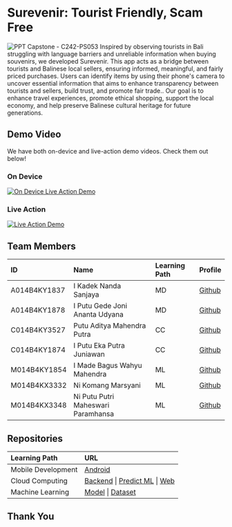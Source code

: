 # Surevenir: Tourist Friendly, Scam Free

![PPT Capstone - C242-PS053 ](https://github.com/user-attachments/assets/0ada0587-e9f7-43fc-8dc9-1b03cd8bb8df)
Inspired by observing tourists in Bali struggling with language barriers and unreliable information when buying souvenirs, we developed Surevenir. This app acts as a bridge between tourists and Balinese local sellers, ensuring informed, meaningful, and fairly priced purchases. Users can identify items by using their phone's camera to uncover essential information that aims to enhance transparency between tourists and sellers, build trust, and promote fair trade.. Our goal is to enhance travel experiences, promote ethical shopping, support the local economy, and help preserve Balinese cultural heritage for future generations.

## Demo Video

We have both on-device and live-action demo videos. Check them out below!

### On Device

[![On Device Live Action Demo](https://img.youtube.com/vi/tHB2QUlXSO0/0.jpg)](https://www.youtube.com/watch?v=tHB2QUlXSO0)

### Live Action

[![Live Action Demo](https://img.youtube.com/vi/FlkcaorMKwc/0.jpg)](https://www.youtube.com/watch?v=FlkcaorMKwc)

## Team Members

| ID           | Name                               | Learning Path | Profile                                         |
| :----------- | :--------------------------------- | :------------ | :---------------------------------------------- |
| A014B4KY1837 | I Kadek Nanda Sanjaya              | MD            | [Github](https://github.com/ikadeknandasanjaya) |
| A014B4KY1878 | I Putu Gede Joni Ananta Udyana     | MD            | [Github](https://github.com/Udyana30)           |
| C014B4KY3527 | Putu Aditya Mahendra Putra         | CC            | [Github](https://github.com/adityamahendrap)    |
| C014B4KY1874 | I Putu Eka Putra Juniawan          | CC            | [Github](https://github.com/ekaputra04)         |
| M014B4KY1854 | I Made Bagus Wahyu Mahendra        | ML            | [Github](https://github.com/BagusWahyuMahendra) |
| M014B4KX3332 | Ni Komang Marsyani                 | ML            | [Github](https://github.com/nikomangmarsyani)   |
| M014B4KX3348 | Ni Putu Putri Maheswari Paramhansa | ML            | [Github](https://github.com/NiPutuPutriii)      |

## Repositories

| Learning Path      | URL                                                                                                                                                                           |
| :----------------- | :---------------------------------------------------------------------------------------------------------------------------------------------------------------------------- |
| Mobile Development | [Android](https://github.com/surevenir/surevenir-md)                                                                                                                          |
| Cloud Computing    | [Backend](https://github.com/surevenir/surevenir-cc) \| [Predict ML](https://github.com/surevenir/surevenir-predict-api) \| [Web](https://github.com/surevenir/surevenir-web) |
| Machine Learning   | [Model](https://github.com/surevenir/surevenir-ml) \| [Dataset](https://github.com/surevenir/surevenir-ml/tree/main/dataset)                                                                      |

## Thank You
